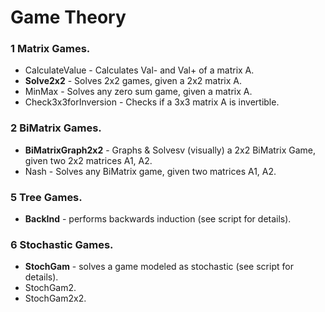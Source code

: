 # Game Theory

### 1 Matrix Games.
* CalculateValue - Calculates Val- and Val+ of a matrix A.
* **Solve2x2** - Solves 2x2 games, given a 2x2 matrix A.
* MinMax - Solves any zero sum game, given a matrix A.
* Check3x3forInversion - Checks if a 3x3 matrix A is invertible.

### 2 BiMatrix Games.
* **BiMatrixGraph2x2** - Graphs & Solvesv (visually) a 2x2 BiMatrix Game, given two 2x2 matrices A1, A2.
* Nash - Solves any BiMatrix game, given two matrices A1, A2.

### 5 Tree Games.
* **BackInd** - performs backwards induction (see script for details).

### 6 Stochastic Games.
* **StochGam** - solves a game modeled as stochastic (see script for details).
* StochGam2.
* StochGam2x2.
